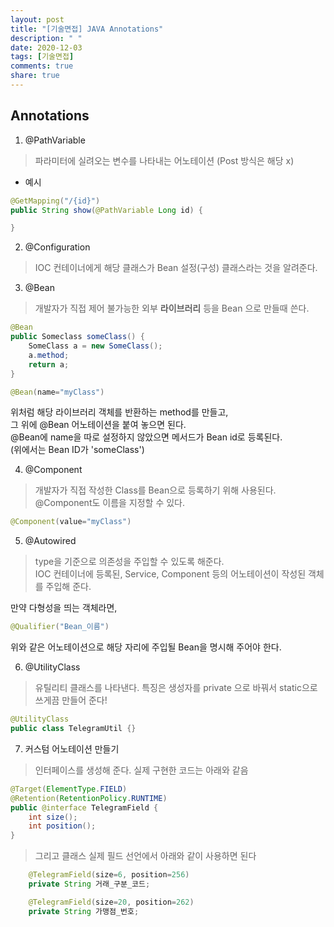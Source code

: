 ```yaml
---
layout: post
title: "[기술면접] JAVA Annotations"
description: " "
date: 2020-12-03
tags: [기술면접]
comments: true
share: true
---
```


## Annotations
1. @PathVariable  
> 파라미터에 실려오는 변수를 나타내는 어노테이션 (Post 방식은 해당 x)
- 예시
~~~java
@GetMapping("/{id}")
public String show(@PathVariable Long id) {

}
~~~

2. @Configuration
> IOC 컨테이너에게 해당 클래스가 Bean 설정(구성) 클래스라는 것을 알려준다.

3. @Bean
> 개발자가 직접 제어 불가능한 외부 **라이브러리** 등을 Bean 으로 만들때 쓴다.
~~~java
@Bean
public Someclass someClass() {
    SomeClass a = new SomeClass();
    a.method;
    return a;
}
~~~
~~~java
@Bean(name="myClass")
~~~
위처럼 해당 라이브러리 객체를 반환하는 method를 만들고,  
그 위에 @Bean 어노테이션을 붙여 놓으면 된다.  
@Bean에 name을 따로 설정하지 않았으면 메서드가 Bean id로 등록된다.  
(위에서는 Bean ID가 'someClass')

4. @Component
> 개발자가 직접 작성한 Class를 Bean으로 등록하기 위해 사용된다.  
@Component도 이름을 지정할 수 있다.
~~~java
@Component(value="myClass")
~~~

5. @Autowired  
> type을 기준으로 의존성을 주입할 수 있도록 해준다.  
IOC 컨테이너에 등록된, Service, Component 등의 어노테이션이 작성된 객체를 주입해 준다.  

만약 다형성을 띄는 객체라면, 
~~~java
@Qualifier("Bean_이름")
~~~
위와 같은 어노테이션으로 해당 자리에 주입될 Bean을 명시해 주어야 한다.

6. @UtilityClass
> 유틸리티 클래스를 나타낸다. 특징은 생성자를 private 으로 바꿔서 static으로 쓰게끔 만들어 준다!
~~~java
@UtilityClass
public class TelegramUtil {}
~~~

7. 커스텀 어노테이션 만들기 
> 인터페이스를 생성해 준다. 실제 구현한 코드는 아래와 같음 
~~~java
@Target(ElementType.FIELD)
@Retention(RetentionPolicy.RUNTIME)
public @interface TelegramField {
    int size();
    int position();
}
~~~

> 그리고 클래스 실제 필드 선언에서 아래와 같이 사용하면 된다
~~~java
    @TelegramField(size=6, position=256)
    private String 거래_구분_코드;

    @TelegramField(size=20, position=262)
    private String 가맹점_번호;
~~~